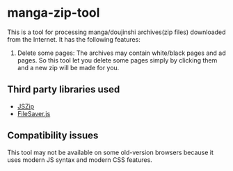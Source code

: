 # manga-zip-tool

This is a tool for processing manga/doujinshi archives(zip files) downloaded from the Internet. It has the following features:

1. Delete some pages: The archives may contain white/black pages and ad pages. So this tool let you delete some pages simply by clicking them and a new zip will be made for you.

## Third party libraries used

- [JSZip](https://stuk.github.io/jszip/)
- [FileSaver.js](https://github.com/eligrey/FileSaver.js)

## Compatibility issues

This tool may not be available on some old-version browsers because it uses modern JS syntax and modern CSS features.